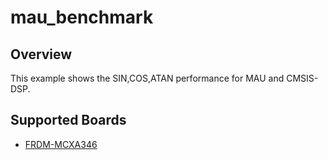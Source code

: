 # mau_benchmark

## Overview
This example shows the SIN,COS,ATAN performance for MAU and CMSIS-DSP.

## Supported Boards
- [FRDM-MCXA346](../../../_boards/frdmmcxa346/driver_examples/mau/benchmark/example_board_readme.md)
